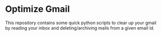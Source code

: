 # Optimize Gmail
This repository contains some quick python scripts to clear up your gmail by reading your inbox and deleting/archiving mails from a given email id.